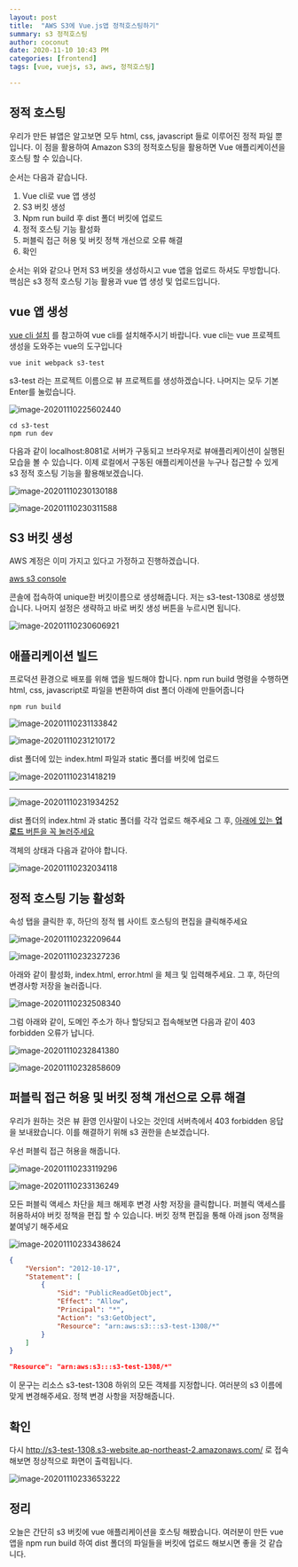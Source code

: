 ```yaml
---
layout: post
title:  "AWS S3에 Vue.js앱 정적호스팅하기"
summary: s3 정적호스팅
author: coconut
date: 2020-11-10 10:43 PM
categories: [frontend]
tags: [vue, vuejs, s3, aws, 정적호스팅]

---
```




## 정적 호스팅

우리가 만든 뷰앱은 알고보면 모두 html, css, javascript 들로 이루어진 정적 파일 뿐 입니다. 이 점을 활용하여 Amazon S3의 정적호스팅을 활용하면 Vue 애플리케이션을 호스팅 할 수 있습니다.



순서는 다음과 같습니다.

1. Vue cli로 vue 앱 생성
2. S3 버킷 생성
3. Npm run build 후 dist 폴더 버킷에 업로드
4. 정적 호스팅 기능 활성화
5. 퍼블릭 접근 허용 및 버킷 정책 개선으로 오류 해결
6. 확인



순서는 위와 같으나 먼저 S3 버킷을 생성하시고 vue 앱을 업로드 하셔도 무방합니다. 핵심은 s3 정적 호스팅 기능 활용과 vue 앱 생성 및 업로드입니다.



## vue 앱 생성



[vue cli 설치](https://cli.vuejs.org/) 를 참고하여 vue cli를 설치해주시기 바랍니다. vue cli는 vue 프로젝트 생성을 도와주는 vue의 도구입니다



```shell
vue init webpack s3-test
```

s3-test 라는 프로젝트 이름으로 뷰 프로젝트를 생성하겠습니다. 나머지는 모두 기본 Enter를 눌렀습니다.

![image-20201110225602440](/assets/img/post/s3_1/1.png)

```shell
cd s3-test
npm run dev
```

다음과 같이 localhost:8081로 서버가 구동되고 브라우저로 뷰애플리케이션이 실행된 모습을 볼 수 있습니다. 이제 로컬에서 구동된 애플리케이션을 누구나 접근할 수 있게 s3 정적 호스팅 기능을 활용해보겠습니다.

![image-20201110230130188](/assets/img/post/s3_1/2.png)

![image-20201110230311588](/assets/img/post/s3_1/3.png)

## S3 버킷 생성

AWS 계정은 이미 가지고 있다고 가정하고 진행하겠습니다.

[aws s3 console](https://s3.console.aws.amazon.com/s3/home)

콘솔에 접속하여 unique한 버킷이름으로 생성해줍니다. 저는 s3-test-1308로 생성했습니다. 나머지 설정은 생략하고 바로 버킷 생성 버튼을 누르시면 됩니다.

![image-20201110230606921](/assets/img/post/s3_1/4.png)



## 애플리케이션 빌드

프로덕션 환경으로 배포를 위해 앱을 빌드해야 합니다. npm run build 명령을 수행하면 html, css, javascript로 파일을 변환하여 dist 폴더 아래에 만들어줍니다

```shell
npm run build
```

![image-20201110231133842](/assets/img/post/s3_1/5.png)

![image-20201110231210172](/assets/img/post/s3_1/6.png)

dist 폴더에 있는 index.html 파일과 static 폴더를 버킷에 업로드

![image-20201110231418219](/assets/img/post/s3_1/7.png)



------



![image-20201110231934252](/assets/img/post/s3_1/8.png)

dist 폴더의 index.html 과 static 폴더를 각각 업로드 해주세요 그 후, <u>아래에 있는 **업로드** 버튼을 꼭 눌러주세요</u>

객체의 상태과 다음과 같아야 합니다.

![image-20201110232034118](/assets/img/post/s3_1/9.png)



## 정적 호스팅 기능 활성화

속성 탭을 클릭한 후, 하단의 정적 웹 사이트 호스팅의 편집을 클릭해주세요

![image-20201110232209644](/assets/img/post/s3_1/10.png)



![image-20201110232327236](/assets/img/post/s3_1/11.png)



아래와 같이 활성화, index.html, error.html 을 체크 및 입력해주세요. 그 후, 하단의 변경사항 저장을 눌러줍니다.

![image-20201110232508340](/assets/img/post/s3_1/12.png)



그럼 아래와 같이, 도메인 주소가 하나 할당되고 접속해보면 다음과 같이 403 forbidden 오류가 납니다.

![image-20201110232841380](/assets/img/post/s3_1/13.png)

![image-20201110232858609](/assets/img/post/s3_1/14.png)



## 퍼블릭 접근 허용 및 버킷 정책 개선으로 오류 해결

우리가 원하는 것은 뷰 환영 인사말이 나오는 것인데 서버측에서 403 forbidden 응답을 보내왔습니다. 이를 해결하기 위해 s3 권한을 손보겠습니다.



우선 퍼블릭 접근 허용을 해줍니다.

![image-20201110233119296](/assets/img/post/s3_1/15.png)

![image-20201110233136249](/assets/img/post/s3_1/16.png)



모든 퍼블릭 액세스 차단을 체크 해제후 변경 사항 저장을 클릭합니다. 퍼블릭 액세스를 허용하셔야 버킷 정책을 편집 할 수 있습니다. 버킷 정책 편집을 통해 아래 json 정책을 붙여넣기 해주세요

![image-20201110233438624](/assets/img/post/s3_1/17.png)

```json
{
    "Version": "2012-10-17",
    "Statement": [
        {
            "Sid": "PublicReadGetObject",
            "Effect": "Allow",
            "Principal": "*",
            "Action": "s3:GetObject",
            "Resource": "arn:aws:s3:::s3-test-1308/*"
        }
    ]
}
```

```json
"Resource": "arn:aws:s3:::s3-test-1308/*"
```

이 문구는 리소스 s3-test-1308 하위의 모든 객체를 지정합니다. 여러분의 s3 이름에 맞게 변경해주세요. 정책 변경 사항을 저장해줍니다.



## 확인

다시 http://s3-test-1308.s3-website.ap-northeast-2.amazonaws.com/ 로 접속해보면 정상적으로 화면이 출력됩니다.

![image-20201110233653222](/assets/img/post/s3_1/18.png)





## 정리

오늘은 간단히 s3 버킷에 vue 애플리케이션을 호스팅 해봤습니다. 여러분이 만든 vue 앱을 npm run build 하여 dist 폴더의 파일들을 버킷에 업로드 해보시면 좋을 것 같습니다. 